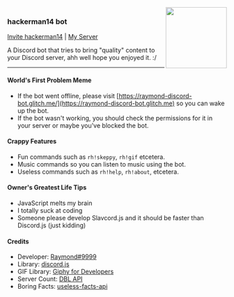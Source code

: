 <img align="right" width="140" height="140" src="https://cdn.discordapp.com/attachments/609430876626878476/622729942895034368/Avatar.png">

### hackerman14 bot

[Invite hackerman14](https://discordapp.com/oauth2/authorize?client_id=619613322903420929&scope=bot&permissions=8) | [My Server](https://discord.gg/fy6nBMg)

A Discord bot that tries to bring "quality" content to your Discord server, ahh well hope you enjoyed it. :/

* * *

#### **World's First Problem Meme**

*	If the bot went offline, please visit [https://raymond-discord-bot.glitch.me/](https://raymond-discord-bot.glitch.me) so you can wake up the bot.
*	If the bot wasn't working, you should check the permissions for it in your server or maybe you've blocked the bot.

#### **Crappy Features**

*   Fun commands such as `rh!skeppy`, `rh!gif` etcetera.
*   Music commands so you can listen to music using the bot.
*   Useless commands such as `rh!help`, `rh!about`, etcetera.

#### **Owner's Greatest Life Tips**

*	JavaScript melts my brain
*	I totally suck at coding
*	Someone please develop Slavcord.js and it should be faster than Discord.js (just kidding)

#### **Credits**

*   Developer: [Raymond#9999](https://raymond-1227.github.io)
*   Library: [discord.js](https://discord.js.org)
*   GIF Library: [Giphy for Developers](https://developers.giphy.com)
*   Server Count: [DBL API](https://top.gg/api/docs)
*   Boring Facts: [useless-facts-api](https://github.com/sameerkumar18/useless-facts-api)
